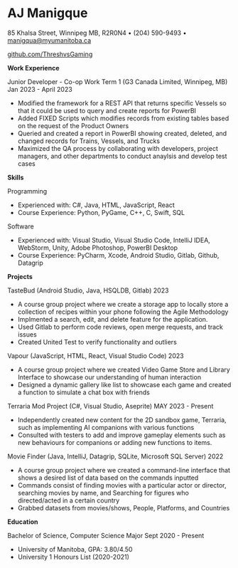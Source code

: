 AJ Manigque
===========

85 Khalsa Street, Winnipeg MB, R2R0N4 • (204) 590-9493 • manigqua@myumanitoba.ca

[github.com/ThreshvsGaming](https://github.com/ThreshvsGaming)

**Work Experience**

Junior Developer - Co-op Work Term 1 (G3 Canada Limited, Winnipeg, MB) Jan 2023 - April 2023

*   Modified the framework for a REST API that returns specific Vessels so that it could be used to query and create reports for PowerBI
*   Added FIXED Scripts which modifies records from existing tables based on the request of the Product Owners
*   Queried and created a report in PowerBI showing created, deleted, and changed records for Trains, Vessels, and Trucks
*   Maximized the QA process by collaborating with developers, project managers, and other departments to conduct anaylsis and develop test cases

**Skills**

Programming

*   Experienced with: C#, Java, HTML, JavaScript, React
*   Course Experience: Python, PyGame, C++, C, Swift, SQL

Software

*   Experienced with: Visual Studio, Visual Studio Code, IntelliJ IDEA, WebStorm, Unity, Adobe Photoshop, PowerBI Desktop
*   Course Experience: PyCharm, Xcode, Android Studio, Gitlab, Github, Datagrip

**Projects**

TasteBud (Android Studio, Java, HSQLDB, Gitlab) 2023

*   A course group project where we create a storage app to locally store a collection of recipes within your phone following the Agile Methodology
*   Implmented a search, edit, and delete feature for the application.
*   Used Gitlab to perform code reviews, open merge requests, and track issues
*   Created United Test to verify functionality and outliers

Vapour (JavaScript, HTML, React, Visual Studio Code) 2023

*   A course group project where we created Video Game Store and Library Interface to showcase our understanding of human interaction
*   Designed a dynamic gallery like list to showcase each game and created a function to simulate a chat box with friends

Terraria Mod Project (C#, Visual Studio, Aseprite) MAY 2023 - Present

*   Independently created new content for the 2D sandbox game, Terraria, such as implementing AI companions with various functions
*   Consulted with testers to add and improve gameplay elements such as new behaviours for companions or adding new functions to items.

Movie Finder (Java, IntelliJ, Datagrip, SQLite, Microsoft SQL Server) 2022

*   A course group project where we created a command-line interface that shows a desired list of data based on the commands inputted
*   Commands consist of finding movies with a particular actor or director, searching movies by name, and Searching for figures who directed/acted in a certain country
*   Grabbed datasets from movies/shows, People, Platforms, and Countries

**Education**

Bachelor of Science, Computer Science Major Sept 2020 - Present

*   University of Manitoba, GPA: 3.80/4.50
*   University 1 Honours List (2020-2021)